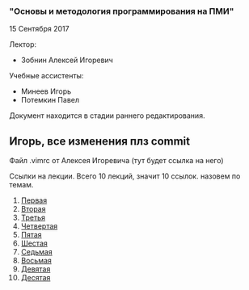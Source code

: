 ### "Основы и методология программирования на ПМИ"

15 Сентября 2017

Лектор:

* Зобнин Алексей Игоревич

Учебные ассистенты:

 * Минеев Игорь
 * Потемкин Павел

Документ находится в стадии раннего редактирования. 
## Игорь, все изменения плз commit

Файл .vimrc от Алексея Игоревича (тут будет ссылка на него)

Ссылки на лекции. Всего 10 лекций, значит 10 ссылок. назовем по темам.

1. [Первая](/New_lections/First_lection.md/)
2. [Вторая](/New_lections/Second_lection.md/)
3. [Третья](/New_lections/Third_lection.md/)
4. [Четвертая](/New_lections/Fourth_lection.md/)
5. [Пятая](/New_lections/Fifth_lection.md/)
6. [Шестая](/New_lections/Sixth_lection.md/)
7. [Седьмая](/New_lections/Seventh_lection.md/)
8. [Восьмая](/New_lections/Eighth_lection.md/)
9. [Девятая](/New_lections/Nineth_lection.md/)
10. [Десятая](/New_lections/Tenth_lection.md/)